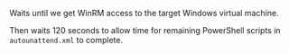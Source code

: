 Waits until we get WinRM access to the target Windows virtual machine.

Then waits 120 seconds to allow time for remaining PowerShell scripts in `autounattend.xml` to complete.